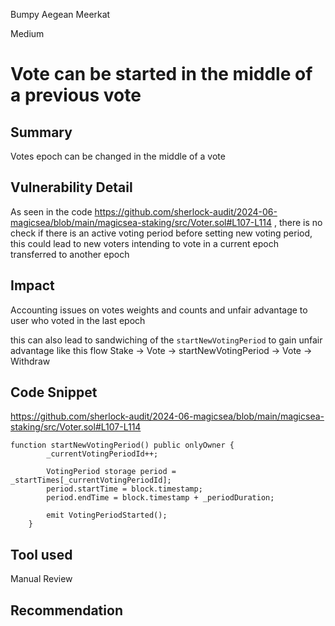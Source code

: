 Bumpy Aegean Meerkat

Medium

# Vote can be started in the middle of a previous vote

## Summary
Votes epoch can be changed in the middle of a vote

## Vulnerability Detail

As seen in the code https://github.com/sherlock-audit/2024-06-magicsea/blob/main/magicsea-staking/src/Voter.sol#L107-L114 , there is no check if there is an active voting period before setting new voting period, this could lead to new voters intending to vote in a current epoch transferred to another epoch

## Impact
Accounting issues on votes weights and counts and unfair advantage to user who voted in the last epoch

this can also lead to sandwiching of the `startNewVotingPeriod` to gain unfair advantage like this flow
Stake -> Vote -> startNewVotingPeriod -> Vote -> Withdraw

## Code Snippet
https://github.com/sherlock-audit/2024-06-magicsea/blob/main/magicsea-staking/src/Voter.sol#L107-L114

```solidity
function startNewVotingPeriod() public onlyOwner {
        _currentVotingPeriodId++;

        VotingPeriod storage period = _startTimes[_currentVotingPeriodId];
        period.startTime = block.timestamp;
        period.endTime = block.timestamp + _periodDuration;

        emit VotingPeriodStarted();
    }

```
## Tool used

Manual Review

## Recommendation
